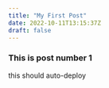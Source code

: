 ```yaml
---
title: "My First Post"
date: 2022-10-11T13:15:37Z
draft: false
---
```



### This is post number 1

this should auto-deploy
